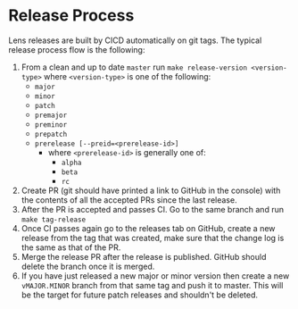 # Release Process

Lens releases are built by CICD automatically on git tags. The typical release process flow is the following:

1. From a clean and up to date `master` run `make release-version <version-type>` where `<version-type>` is one of the following:
    - `major`
    - `minor`
    - `patch`
    - `premajor`
    - `preminor`
    - `prepatch`
    - `prerelease [--preid=<prerelease-id>]`
      - where `<prerelease-id>` is generally one of:
        - `alpha`
        - `beta`
        - `rc`
1. Create PR (git should have printed a link to GitHub in the console) with the contents of all the accepted PRs since the last release.
1. After the PR is accepted and passes CI. Go to the same branch and run `make tag-release`
1. Once CI passes again go to the releases tab on GitHub, create a new release from the tag that was created, make sure that the change log is the same as that of the PR.
1. Merge the release PR after the release is published. GitHub should delete the branch once it is merged.
1. If you have just released a new major or minor version then create a new `vMAJOR.MINOR` branch from that same tag and push it to master. This will be the target for future patch releases and shouldn't be deleted.
